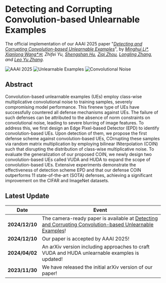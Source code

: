 # Detecting and Corrupting Convolution-based Unlearnable Examples
The official implementation of our AAAI 2025 paper "*[Detecting and Corrupting Convolution-based Unlearnable Examples](https://arxiv.org/pdf/2311.18403)*", by *[Minghui Li*](http://trustai.cse.hust.edu.cn/index.htm), [Xianlong Wang*✉](https://wxldragon.github.io/), Zhifei Yu, [Shengshan Hu](http://trustai.cse.hust.edu.cn/index.htm), [Ziqi Zhou](https://zhou-zi7.github.io/), [Longling Zhang](https://scholar.google.com.hk/citations?user=3YvpfSwAAAAJ&hl=zh-CN&oi=ao), and [Leo Yu Zhang](https://scholar.google.com.hk/citations?user=JK21OM0AAAAJ&hl=zh-CN&oi=ao).*

![AAAI 2025](https://img.shields.io/badge/AAAI-2025-blue.svg?style=plastic) 
![Unlearnable Examples](https://img.shields.io/badge/Unlearnable-Examples-yellow.svg?style=plastic)
![Convolutional Noise](https://img.shields.io/badge/Convolutional-Noise-orange.svg?style=plastic)

## Abstract
Convolution-based unlearnable examples (UEs) employ class-wise multiplicative convolutional noise to training samples, severely compromising model performance. This firenew type of UEs have successfully countered all defense mechanisms against UEs. The failure of such defenses can be
attributed to the absence of norm constraints on convolutional noise, leading to severe blurring of image features. To address this, we first design an Edge Pixel-based Detector (EPD) to identify convolution-based UEs. Upon detection of them, we propose the first defense scheme against convolution-based UEs, COrrupting these samples via random matrix multiplication by employing bilinear INterpolation (COIN) such that
disrupting the distribution of class-wise multiplicative noise. To evaluate the generalization of our proposed COIN, we newly design two convolution-based UEs called VUDA and HUDA to expand the scope of convolution-based UEs. Extensive experiments demonstrate the effectiveness of detection scheme EPD and that our defense COIN outperforms 11 state-of-the-art (SOTA) defenses, achieving a significant improvement on the CIFAR and ImageNet datasets.

## Latest Update
| Date       | Event    |
|------------|----------|
| **2024/12/10** | The camera-ready paper is available at [Detecting and Corrupting Convolution-based Unlearnable Examples](https://arxiv.org/pdf/2311.18403)!|
| **2024/12/10** | Our paper is accepted by AAAI 2025!|
| **2024/04/02** | An arXiv version including approaches to craft VUDA and HUDA unlearnable examples is updated!|
| **2023/11/30** | We have released the initial arXiv version of our paper!  |

